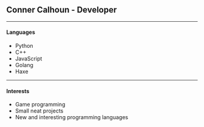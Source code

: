 ## Conner Calhoun - Developer


---
#### Languages


- Python
- C++
- JavaScript
- Golang
- Haxe

---
#### Interests


- Game programming
- Small neat projects
- New and interesting programming languages
